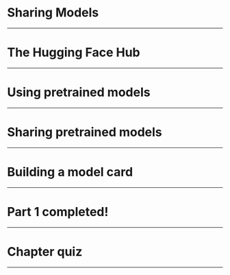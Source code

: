 # Sharing Models

---

# The Hugging Face Hub

---


# Using pretrained models

---



# Sharing pretrained models

---



# Building a model card

---



# Part 1 completed!


---



# Chapter quiz


---


